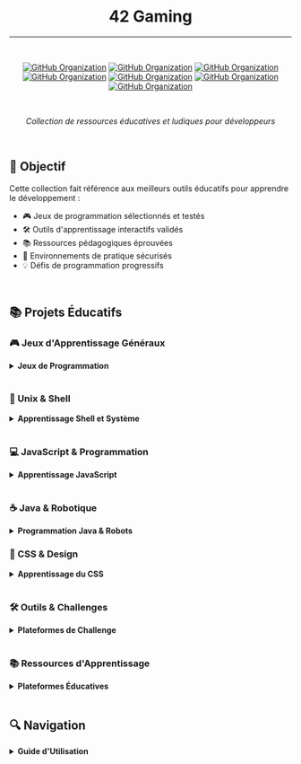 <div align="center">

# 42 Gaming
---
<br>

[![GitHub Organization](https://img.shields.io/badge/GitHub-42_Academy-purple?logo=github&logoColor=white)](https://github.com/42-academy/.github/blob/main/profile/README.md)
[![GitHub Organization](https://img.shields.io/badge/GitHub-SmartBot_Guild-181717?logo=github)](https://github.com/SmartBot-Guild)
[![GitHub Organization](https://img.shields.io/badge/GitHub-dev_forks_collection-181717?logo=github)](https://github.com/dev-forks-collection)
[![GitHub Organization](https://img.shields.io/badge/GitHub-42_Projects-181717?logo=github)](https://github.com/404)
[![GitHub Organization](https://img.shields.io/badge/GitHub-42_Career_Hub-181717?logo=github)](https://github.com/42-Career-Hub)
[![GitHub Organization](https://img.shields.io/badge/GitHub-42_Learning-181717?logo=github)](https://github.com/42-Learning)
[![GitHub Organization](https://img.shields.io/badge/GitHub-42_DevTools-181717?logo=github)](https://github.com/42-DevTools)

<br>

*Collection de ressources éducatives et ludiques pour développeurs*

</div>
<br>

## 🎯 Objectif

Cette collection fait référence aux meilleurs outils éducatifs pour apprendre le développement :
- 🎮 Jeux de programmation sélectionnés et testés
- 🛠️ Outils d'apprentissage interactifs validés
- 📚 Ressources pédagogiques éprouvées
- 🔧 Environnements de pratique sécurisés
- 💡 Défis de programmation progressifs

<br>

## 📚 Projets Éducatifs

### 🎮 Jeux d'Apprentissage Généraux
<details>
<summary><strong>Jeux de Programmation</strong></summary>

- [**CodeCombat**](https://github.com/codecombat/codecombat)
  - 🎮 [Jouer en ligne](https://codecombat.com/)
  - 📚 [Documentation](https://codecombat.com/docs)
  - 🌍 [Pour les écoles](https://codecombat.com/schools)
  - 🛠️ Technologies : Python, JavaScript, C++
  - ⭐ 7.4k+ stars sur GitHub
  - 👥 [Forum communautaire](https://discourse.codecombat.com/)
  - 📖 [Guide des niveaux](https://codecombat.com/play)

- [**Bitburner**](https://github.com/danielyxie/bitburner)
  - 🎮 [Jouer en ligne](https://danielyxie.github.io/bitburner/)
  - 📖 [Documentation](https://bitburner.readthedocs.io)
  - 💻 [Tutoriels](https://bitburner.readthedocs.io/en/latest/guidesandtips/gameplay_tips.html)
  - 🛠️ Technologies : JavaScript, Node.js
  - ⭐ 6.5k+ stars
  - 🔄 Version actuelle : v2.3.0
  - 📱 [Extension Steam](https://store.steampowered.com/app/1812820/Bitburner/)

- [**CheckiO**](https://github.com/CheckiO)
  - 🌐 [Python Edition](https://py.checkio.org/)
  - 🌐 [JavaScript Edition](https://js.checkio.org/)
  - 📚 Défis de code en Python et JavaScript
  - 🎮 Interface de jeu unique
  - 👥 Revue de code par la communauté
  - 🎯 Progression par île thématique
  - 💡 Solutions commentées
</details>
<br>

### 🐧 Unix & Shell
<details>
<summary><strong>Apprentissage Shell et Système</strong></summary>

- [**GameShell**](https://github.com/phyver/GameShell)
  - 🐚 [Documentation FR](https://github.com/phyver/GameShell/blob/master/docs/fr/README.md)
  - 🌍 [Documentation EN](https://github.com/phyver/GameShell/blob/master/docs/en/README.md)
  - 📥 Installation : `curl -fsSL https://git.io/gameshell | bash`
  - 📚 [Wiki](https://github.com/phyver/GameShell/wiki)
  - 🎯 40+ missions
  - 💡 [Solutions](https://github.com/phyver/GameShell/tree/master/solutions)
  - 🔧 [Scripts utiles](https://github.com/phyver/GameShell/tree/master/utils)

- [**OverTheWire Games**](https://github.com/OverTheWire/OverTheWire-website)
  - 🌐 [Site officiel](https://overthewire.org/wargames/)
  - 📚 Wargames disponibles :
    - [Bandit](https://overthewire.org/wargames/bandit/) - Débutant
    - [Natas](https://overthewire.org/wargames/natas/) - Web Security
    - [Leviathan](https://overthewire.org/wargames/leviathan/) - Unix
    - [Krypton](https://overthewire.org/wargames/krypton/) - Cryptographie
  - 💭 [IRC](https://overthewire.org/information/irc.html)
  - 📖 [Wiki](https://github.com/OverTheWire/OverTheWire-website/wiki)
  - 🔐 [Challenges SSH](https://overthewire.org/information/connect.html)
</details>
<br>

### 💻 JavaScript & Programmation
<details>
<summary><strong>Apprentissage JavaScript</strong></summary>

- [**Screeps**](https://github.com/screeps/screeps)
  - 🌐 [Jouer en ligne](https://screeps.com/)
  - 📚 [Documentation](https://docs.screeps.com/)
  - 💻 [API Reference](https://docs.screeps.com/api/)
  - 🔧 [Outils recommandés](https://docs.screeps.com/third-party.html)
  - 👥 [Forum](https://screeps.com/forum/)
  - 📦 [NPM Package](https://www.npmjs.com/package/screeps)
  - 🎮 [Steam](https://store.steampowered.com/app/464350/Screeps/)

- [**Untrusted**](https://github.com/AlexNisnevich/untrusted)
  - 🎮 [Jouer en ligne](https://alexnisnevich.github.io/untrusted/)
  - 📖 Meta-JavaScript adventure game
  - 💻 Modifier le code source pour gagner
  - 🌟 Expérience unique d'apprentissage
  - 🎯 21 niveaux progressifs
  - 📚 [Documentation](https://github.com/AlexNisnevich/untrusted/wiki)
  - ⭐ 4.4k+ stars sur GitHub
</details>
<br>

### ☕ Java & Robotique
<details>
<summary><strong>Programmation Java & Robots</strong></summary>

- [**Robocode**](https://github.com/robo-code/robocode)
  - 🤖 [Télécharger](https://robocode.sourceforge.io/)
  - 📚 [Wiki](https://robowiki.net/)
  - 💻 Programmation de robots en Java
  - 🎮 Batailles de robots programmables
  - 🏆 [Compétitions](https://robowiki.net/wiki/Competitions)
  - 📖 [Tutoriels](https://robowiki.net/wiki/Tutorials)
  - 🌟 Idéal pour apprendre Java
</details>

### 🎨 CSS & Design
<details>
<summary><strong>Apprentissage du CSS</strong></summary>

- [**Flexbox Froggy**](https://github.com/thomaspark/flexboxfroggy)
  - 🐸 [Jouer en ligne](https://flexboxfroggy.com/)
  - 📚 Apprendre CSS Flexbox
  - 🌍 24 langues disponibles
  - 🎯 24 niveaux progressifs
  - 💡 Approche visuelle intuitive
  - ⭐ 5.8k+ stars sur GitHub
  - 🎮 Interface ludique

- [**CSS Grid Garden**](https://github.com/thomaspark/gridgarden)
  - 🌐 [Jouer en ligne](https://cssgridgarden.com/)
  - 📚 Apprendre CSS Grid
  - 🎮 28 niveaux de jardinage
  - 🌍 Support multilingue
  - 💻 Exercices pratiques
  - 📖 [Documentation](https://github.com/thomaspark/gridgarden/blob/master/README.md)
  - 🎯 Excellent pour les débutants

- [**CSSBattle**](https://cssbattle.dev/)
  - 🎯 [Défis quotidiens](https://cssbattle.dev/daily)
  - 🏆 [Classement](https://cssbattle.dev/leaderboard)
  - 📚 [Apprentissage CSS](https://cssbattle.dev/learn)
  - 🎮 Gamification du CSS
  - 👥 Communauté active
  - 💡 Solutions créatives
  - 🌟 Interface intuitive
</details>
<br>

### 🛠️ Outils & Challenges
<details>
<summary><strong>Plateformes de Challenge</strong></summary>

- [**CodinGame**](https://www.codingame.com/)
  - 🎮 [Clash of Code](https://www.codingame.com/multiplayer/clashofcode)
  - 🤖 [Bot Programming](https://www.codingame.com/multiplayer/bot-programming)
  - 📚 [Puzzles](https://www.codingame.com/training)
  - 🏢 [Pour entreprises](https://www.codingame.com/work/solutions/coding-game/)
  - 🎯 [Compétitions](https://www.codingame.com/contests/)
  - 💼 [Offres d'emploi](https://www.codingame.com/work/job-offers/)
  - 👥 [Forum](https://www.codingame.com/forum/t/welcome-to-codingame/1894)

- [**exercism**](https://github.com/exercism/exercism)
  - 🌐 [Site Web](https://exercism.org/)
  - 📚 [Tracks disponibles](https://exercism.org/tracks)
  - 💻 [CLI](https://github.com/exercism/cli)
  - 👥 [Mentorat](https://exercism.org/mentoring)
  - 🎯 [Exercices](https://github.com/exercism/problem-specifications)
  - 📖 [Documentation](https://exercism.org/docs)
  - 🤝 [Contribuer](https://exercism.org/contributing)

- [**Project Euler**](https://projecteuler.net/)
  - 🧮 [Archives](https://projecteuler.net/archives)
  - 📊 [Statistiques](https://projecteuler.net/statistics)
  - 👥 [Forum](https://projecteuler.net/forum)
  - 📚 [Problèmes récents](https://projecteuler.net/recent)
  - 🏆 [Niveaux](https://projecteuler.net/levels)
  - 💡 [À propos](https://projecteuler.net/about)
  - 📖 [FAQ](https://projecteuler.net/faq)
</details>
<br>

### 📚 Ressources d'Apprentissage
<details>
<summary><strong>Plateformes Éducatives</strong></summary>

- [**Learn Git Branching**](https://github.com/pcottle/learnGitBranching)
  - 🌐 [Version en ligne](https://learngitbranching.js.org/)
  - 📚 [Solutions](https://github.com/pcottle/learnGitBranching/wiki/Solutions)
  - 🌍 [Traductions](https://github.com/pcottle/learnGitBranching/blob/main/src/levels/index.js)
  - ⭐ 20k+ stars
  - 🎯 69 niveaux
  - 💡 [Guide](https://github.com/pcottle/learnGitBranching/wiki/Guide)
  - 🔧 [Contribuer](https://github.com/pcottle/learnGitBranching/blob/main/CONTRIBUTING.md)

- [**TwilioQuest**](https://github.com/TwilioQuest/twilioquest)
  - 🎮 [Télécharger](https://www.twilio.com/quest/download)
  - 📖 [Guide de démarrage](https://www.twilio.com/quest/learn)
  - 🛠️ Technologies : JavaScript, Python, APIs
  - 🌟 Gratuit et open-source
  - 📱 Multi-plateforme
  - 🎨 [Extensions](https://www.twilio.com/quest/extensions)
  - 👥 [Communauté Discord](https://discord.gg/twilioquest)

- [**Codecademy**](https://www.codecademy.com/)
  - 💻 [Catalogue de cours](https://www.codecademy.com/catalog)
  - 🛣️ [Parcours d'apprentissage](https://www.codecademy.com/paths)
  - 🎯 [Projets guidés](https://www.codecademy.com/projects)
  - 👥 [Forum](https://discuss.codecademy.com/)
  - 📱 [Applications](https://www.codecademy.com/mobile)
  - 💼 [Pro](https://www.codecademy.com/pro)
  - 🏢 [Pour entreprises](https://www.codecademy.com/business)
</details>
<br>

## 🔍 Navigation
<details>
<summary><strong>Guide d'Utilisation</strong></summary>

1. **Par Niveau**
   - 🌱 Débutant : [GameShell](https://github.com/phyver/GameShell), [Flexbox Froggy](https://flexboxfroggy.com/)
   - 🔄 Intermédiaire : [CodeCombat](https://codecombat.com/), [Bitburner](https://danielyxie.github.io/bitburner/)
   - 🚀 Avancé : [Project Euler](https://projecteuler.net/), [Screeps](https://screeps.com/)

2. **Par Technologie**
   - 🐚 Shell : [GameShell](https://github.com/phyver/GameShell), [OverTheWire](https://overthewire.org/)
   - 💻 JavaScript : [Screeps](https://screeps.com/), [Untrusted](https://alexnisnevich.github.io
